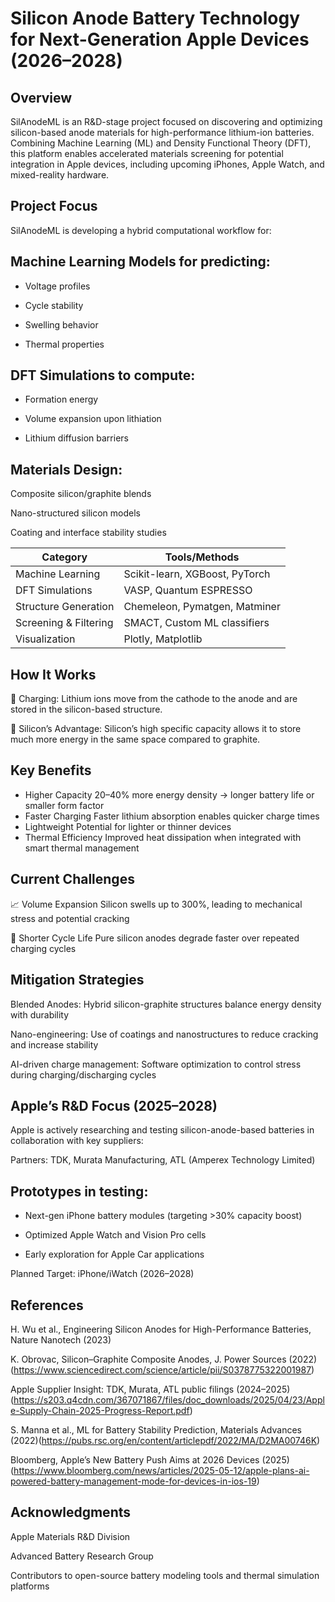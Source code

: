 # Silicon Anode Battery Technology for Next-Generation Apple Devices (2026–2028)

 ## Overview
 
SilAnodeML is an R&D-stage project focused on discovering and optimizing silicon-based anode materials for high-performance lithium-ion batteries. Combining Machine Learning (ML) and Density Functional Theory (DFT), this platform enables accelerated materials screening for potential integration in Apple devices, including upcoming iPhones, Apple Watch, and mixed-reality hardware.

## Project Focus

SilAnodeML is developing a hybrid computational workflow for:

## Machine Learning Models for predicting:

* Voltage profiles

* Cycle stability

* Swelling behavior

* Thermal properties

## DFT Simulations to compute:

* Formation energy

* Volume expansion upon lithiation

* Lithium diffusion barriers

## Materials Design:

Composite silicon/graphite blends

Nano-structured silicon models

Coating and interface stability studies

| Category              | Tools/Methods                  |
| --------------------- | ------------------------------ |
| Machine Learning      | Scikit-learn, XGBoost, PyTorch |
| DFT Simulations       | VASP, Quantum ESPRESSO         |
| Structure Generation  | Chemeleon, Pymatgen, Matminer  |
| Screening & Filtering | SMACT, Custom ML classifiers   |
| Visualization         | Plotly, Matplotlib             |


## How It Works

🔄 Charging: Lithium ions move from the cathode to the anode and are stored in the silicon-based structure.

🧪 Silicon’s Advantage: Silicon’s high specific capacity allows it to store much more energy in the same space compared to graphite.

## Key Benefits

* Higher Capacity	20–40% more energy density → longer battery life or smaller form factor
* Faster Charging	Faster lithium absorption enables quicker charge times
* Lightweight	Potential for lighter or thinner devices
* Thermal Efficiency	Improved heat dissipation when integrated with smart thermal management

 ## Current Challenges
 
📈 Volume Expansion	Silicon swells up to 300%, leading to mechanical stress and potential cracking

🔁 Shorter Cycle Life	Pure silicon anodes degrade faster over repeated charging cycles

## Mitigation Strategies

Blended Anodes: Hybrid silicon-graphite structures balance energy density with durability

Nano-engineering: Use of coatings and nanostructures to reduce cracking and increase stability

AI-driven charge management: Software optimization to control stress during charging/discharging cycles

## Apple’s R&D Focus (2025–2028)

Apple is actively researching and testing silicon-anode-based batteries in collaboration with key suppliers:

Partners: TDK, Murata Manufacturing, ATL (Amperex Technology Limited)

## Prototypes in testing:

* Next-gen iPhone battery modules (targeting >30% capacity boost)

* Optimized Apple Watch and Vision Pro cells

* Early exploration for Apple Car applications

Planned Target: iPhone/iWatch (2026–2028)

## References

H. Wu et al., Engineering Silicon Anodes for High-Performance Batteries, Nature Nanotech (2023)

K. Obrovac, Silicon–Graphite Composite Anodes, J. Power Sources (2022)(https://www.sciencedirect.com/science/article/pii/S0378775322001987)

Apple Supplier Insight: TDK, Murata, ATL public filings (2024–2025)(https://s203.q4cdn.com/367071867/files/doc_downloads/2025/04/23/Apple-Supply-Chain-2025-Progress-Report.pdf) 

S. Manna et al., ML for Battery Stability Prediction, Materials Advances (2022)(https://pubs.rsc.org/en/content/articlepdf/2022/MA/D2MA00746K)

Bloomberg, Apple’s New Battery Push Aims at 2026 Devices (2025)(https://www.bloomberg.com/news/articles/2025-05-12/apple-plans-ai-powered-battery-management-mode-for-devices-in-ios-19)

## Acknowledgments

Apple Materials R&D Division

Advanced Battery Research Group

Contributors to open-source battery modeling tools and thermal simulation platforms
